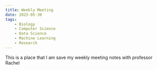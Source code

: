```yaml
---
title: Weekly Meeting
date: 2025-05-30
tags: 
    - Biology
    - Computer Science
    - Data Science
    - Machine Learning
    - Research
---
```

This is a place that I am save my weekly meeting notes with professor Rachel
